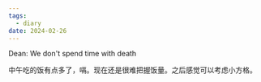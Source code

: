 ```yaml
---
tags:
  - diary
date: 2024-02-26
---
```

Dean: We don't spend time with death

中午吃的饭有点多了，嗝。现在还是很难把握饭量。之后感觉可以考虑小方格。
